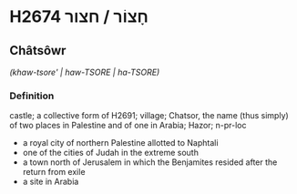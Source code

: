 # H2674 חָצוֹר / חצור

## Châtsôwr

_(khaw-tsore' | haw-TSORE | ha-TSORE)_

### Definition

castle; a collective form of H2691; village; Chatsor, the name (thus simply) of two places in Palestine and of one in Arabia; Hazor; n-pr-loc

- a royal city of northern Palestine allotted to Naphtali
- one of the cities of Judah in the extreme south
- a town north of Jerusalem in which the Benjamites resided after the return from exile
- a site in Arabia

